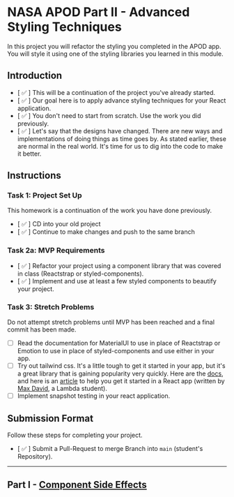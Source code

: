 # NASA APOD Part II - Advanced Styling Techniques

In this project you will refactor the styling you completed in the APOD app. You will style it using one of the styling libraries you learned in this module.

## Introduction

- [ ✅ ] This will be a continuation of the project you've already started.
- [ ✅ ] Our goal here is to apply advance styling techniques for your React application.
- [ ✅ ] You don't need to start from scratch. Use the work you did previously.
- [ ✅ ] Let's say that the designs have changed. There are new ways and implementations of doing things as time goes by. As stated earlier, these are normal in the real world. It's time for us to dig into the code to make it better.

## Instructions

### Task 1: Project Set Up

This homework is a continuation of the work you have done previously.

- [ ✅ ] CD into your old project
- [ ✅ ] Continue to make changes and push to the same branch

### Task 2a: MVP Requirements

- [ ✅ ] Refactor your project using a component library that was covered in class (Reactstrap or styled-components).
- [ ✅ ] Implement and use at least a few styled components to beautify your project.

### Task 3: Stretch Problems

Do not attempt stretch problems until MVP has been reached and a final commit has been made.

- [ ] Read the documentation for MaterialUI to use in place of Reactstrap or Emotion to use in place of styled-components and use either in your app.
- [ ] Try out tailwind css. It's a little tough to get it started in your app, but it's a great library that is gaining popularity very quickly. Here are the [docs](https://tailwindcss.com/), and here is an [article](https://medium.com/@pipecork/using-tailwind-in-react-quickstart-4b06c10317b5) to help you get it started in a React app (written by [Max David](https://medium.com/@pipecork), a Lambda student).
- [ ] Implement snapshot testing in your react application.

## Submission Format

Follow these steps for completing your project.

- [ ✅ ] Submit a Pull-Request to merge Branch into `main` (student's Repository).

---

## Part I - [Component Side Effects](README.md)
